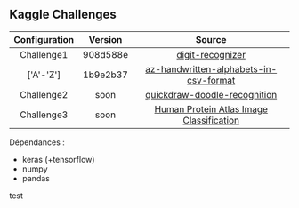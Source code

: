 ## Kaggle Challenges ##


| Configuration | Version  | Source  |
| :-----------: |:--------:| :-----: |
| Challenge1    | 908d588e | [digit-recognizer](https://www.kaggle.com/c/digit-recognizer) |
| ['A'-'Z']     | 1b9e2b37 | [az-handwritten-alphabets-in-csv-format](https://www.kaggle.com/sachinpatel21/az-handwritten-alphabets-in-csv-format) |
| Challenge2    |   soon   | [quickdraw-doodle-recognition](https://www.kaggle.com/c/quickdraw-doodle-recognition) |
| Challenge3    |   soon   | [Human Protein Atlas Image Classification](https://www.kaggle.com/c/human-protein-atlas-image-classification) |



Dépendances :
* keras (+tensorflow)
* numpy
* pandas

test
